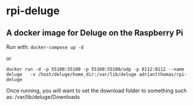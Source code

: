 # rpi-deluge
## A docker image for Deluge on the Raspberry Pi

Run with: `docker-compose up -d`

or

`docker run -d -p 55100:55100 -p 55100:55100/udp -p 8112:8112 --name deluge   -v /host/deluge/home_dir:/var/lib/deluge adrianlthomas/rpi-deluge`

Once running, you will want to set the download folder to something such as: /var/lib/deluge/Downloads
